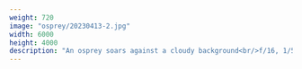 ```yaml
---
weight: 720
image: "osprey/20230413-2.jpg"
width: 6000
height: 4000
description: "An osprey soars against a cloudy background<br/>f/16, 1/500, 210.0 mm, iso400"
---
```


